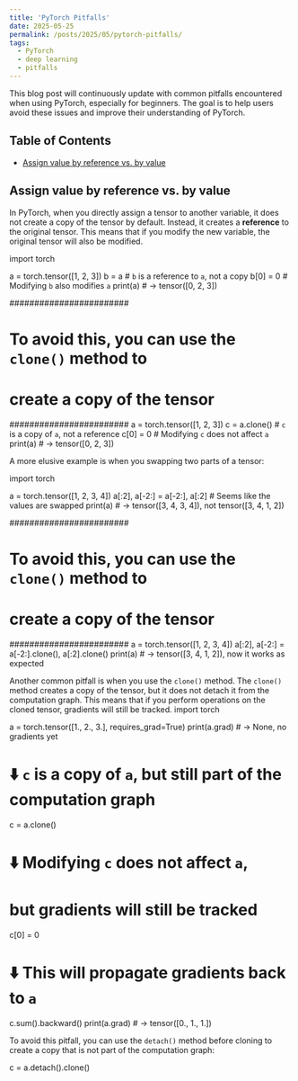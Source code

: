 ```yaml
---
title: 'PyTorch Pitfalls'
date: 2025-05-25
permalink: /posts/2025/05/pytorch-pitfalls/
tags:
  - PyTorch
  - deep learning
  - pitfalls
---
```


This blog post will continuously update with common pitfalls encountered when using PyTorch, especially for beginners. The goal is to help users avoid these issues and improve their understanding of PyTorch.

## Table of Contents

* [Assign value by reference vs. by value](#assign-value-by-reference-vs-by-value)


## Assign value by reference vs. by value
In PyTorch, when you directly assign a tensor to another variable, it does not create a copy of the tensor by default. Instead, it creates a **reference** to the original tensor. This means that if you modify the new variable, the original tensor will also be modified.

<d-code block language="python">
import torch

a = torch.tensor([1, 2, 3])
b = a     # `b` is a reference to `a`, not a copy
b[0] = 0  # Modifying `b` also modifies `a`
print(a)  # -> tensor([0, 2, 3])

########################
# To avoid this, you can use the `clone()` method to
# create a copy of the tensor
########################
a = torch.tensor([1, 2, 3])
c = a.clone()  # `c` is a copy of `a`, not a reference
c[0] = 0  # Modifying `c` does not affect `a`
print(a)  # -> tensor([0, 2, 3])
</d-code>

A more elusive example is when you swapping two parts of a tensor:

<d-code block language="python">
import torch

a = torch.tensor([1, 2, 3, 4])
a[:2], a[-2:] = a[-2:], a[:2]  # Seems like the values are swapped
print(a)  # -> tensor([3, 4, 3, 4]), not tensor([3, 4, 1, 2])

########################
# To avoid this, you can use the `clone()` method to
# create a copy of the tensor
########################
a = torch.tensor([1, 2, 3, 4])
a[:2], a[-2:] = a[-2:].clone(), a[:2].clone()
print(a)  # -> tensor([3, 4, 1, 2]), now it works as expected
</d-code>

Another common pitfall is when you use the `clone()` method. The `clone()` method creates a copy of the tensor, but it does not detach it from the computation graph. This means that if you perform operations on the cloned tensor, gradients will still be tracked.
<d-code block language="python">
import torch

a = torch.tensor([1., 2., 3.], requires_grad=True)
print(a.grad)  # -> None, no gradients yet

# ⬇️ `c` is a copy of `a`, but still part of the computation graph
c = a.clone()
# ⬇️ Modifying `c` does not affect `a`,
#    but gradients will still be tracked
c[0] = 0
# ⬇️ This will propagate gradients back to `a`
c.sum().backward()
print(a.grad)  # -> tensor([0., 1., 1.])
</d-code>

To avoid this pitfall, you can use the `detach()` method before cloning to create a copy that is not part of the computation graph:

<d-code block language="python">
c = a.detach().clone()
</d-code>
